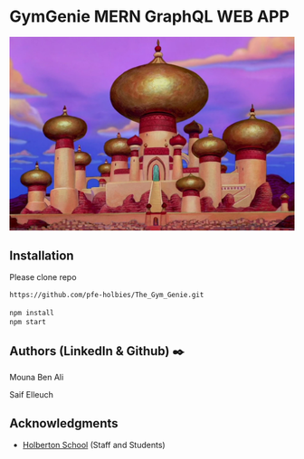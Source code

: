 # GymGenie MERN GraphQL WEB APP 
 
 
![Gym Genie](assets/Aladdin_Palace.webp)
 

## Installation
Please clone repo 
```
https://github.com/pfe-holbies/The_Gym_Genie.git

npm install 
npm start
```

## Authors (LinkedIn & Github) :black_nib:
Mouna Ben Ali

Saif Elleuch

 ## Acknowledgments
 * [Holberton School](https://www.holbertonschool.com/) (Staff and Students)
 